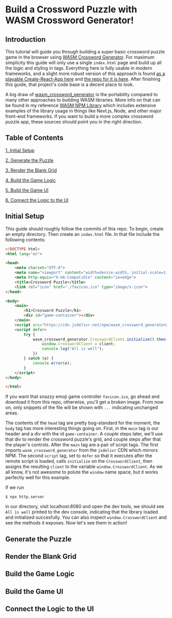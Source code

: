 # Build a Crossword Puzzle with WASM Crossword Generator!

## Introduction

This tutorial will guide you through building a super basic crossword puzzle game in the browser using [WASM Crossword Generator](https://github.com/krhoda/wasm_crossword_generator). For maximum simplicity this guide will only use a single `index.html` page and build up all the logic and styling in tags. Everything here is fully usable in modern frameworks, and a slight more robust version of this approach is found [as a playable Create-React-App here](https://krhoda.github.io/anagram-crosswords) and [the repo for it is here](https://github.com/krhoda/anagram-crosswords). After finishing this guide, that project's code base is a decent place to look.

A big draw of [wasm_crossword_generator](https://github.com/krhoda/wasm_crossword_generator) is the portability compared to many other approaches to building WASM libraries. More info on that can be found in my reference [WASM NPM Library](https://github.com/krhoda/wasm_quicksort_example) which includes extensive examples of the library usage in things like Next.js, Node, and other major front-end frameworks. If you want to build a more complex crossword puzzle app, these sources should point you in the right direction.

## Table of Contents

[1. Initial Setup](#initial-setup)

[2. Generate the Puzzle](#generate-the-puzzle)

[3. Render the Blank Grid](#render-the-blank-grid)

[4. Build the Game Logic](#build-the-game-logic)

[5. Build the Game UI](#build-the-game-ui)

[6. Connect the Logic to the UI](#connect-the-logic-to-the-ui)

## Initial Setup

This guide should roughly follow the commits of this repo. To begin, create an empty directory. Then create an `index.html` file. In that file include the following contents:

```html
<!DOCTYPE html>
<html lang="en">

<head>
	<meta charset="UTF-8">
	<meta name="viewport" content="width=device-width, initial-scale=1.0">
	<meta http-equiv="X-UA-Compatible" content="ie=edge">
	<title>Crossword Puzzle</title>
	<link rel="icon" href="./favicon.ico" type="image/x-icon">
</head>

<body>
	<main>
		<h1>Crossword Puzzle</h1>
		<div id="game-container"></div>
	</main>
	<script src="https://cdn.jsdelivr.net/npm/wasm_crossword_generator@0.0.2/dist/umd/index.js"></script>
	<script defer>
		try {
			wasm_crossword_generator.CrosswordClient.initialize().then((client) => {
				window.CrosswordClient = client;
				console.log("All is well");
			})
		} catch (e) {
			console.error(e);
		}
	</script>
</body>

</html>
```

If you want that snazzy emoji game controller `favicon.ico`, go ahead and download it from this repo, otherwise, you'll get a broken image. From now on, only snippets of the file will be shown with `...` indicating unchanged areas.

The contents of the `head` tag are pretty bog-standard for the moment, the `body` tag has more interesting things going on. First, in the `main` tag is our header and a div with the id `game-container`. A couple steps later, we'll use that div to render the crossword puzzle's grid, and couple steps after that the player's controls. After the `main` tag are a pair of script tags. The first imports `wasm_crossword_generator` from the `jsdelivr` CDN which mirrors NPM. The second `script` tag, set to `defer` so that it executes after the remote script is loaded, calls `initialize` on the `CrosswordClient`, then assigns the resulting `client` to the variable `window.CrosswordClient`. As we all know, it's not awesome to polute the `window` name space, but it works perfectly well for this example.

If we run
```
$ npx http.server
```
in our directory, visit localhost:8080 and open the dev tools, we should see `All is well` printed to the dev console, indicating that the library loaded and initialized succesfully. You can also inspect `window.CrosswordClient` and see the methods it exposes. Now let's see them in action!

## Generate the Puzzle

## Render the Blank Grid

## Build the Game Logic

## Build the Game UI

## Connect the Logic to the UI

